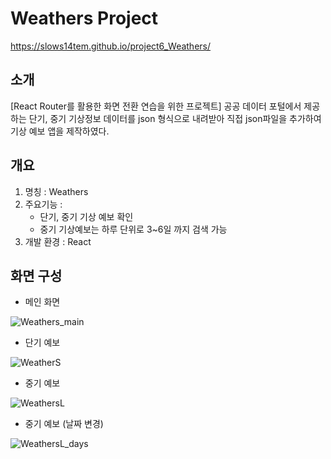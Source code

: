 # Weathers Project
https://slows14tem.github.io/project6_Weathers/

## 소개
[React Router를 활용한 화면 전환 연습을 위한 프로젝트]
공공 데이터 포털에서 제공하는 단기, 중기 기상정보 데이터를 json 형식으로 내려받아 직접 json파일을 추가하여 기상 예보 앱을 제작하였다.

## 개요
1. 명칭 : Weathers
2. 주요기능 : 
    * 단기, 중기 기상 예보 확인
    * 중기 기상예보는 하루 단위로 3~6일 까지 검색 가능
3. 개발 환경 : React

## 화면 구성
* 메인 화면

![Weathers_main](https://user-images.githubusercontent.com/106790381/211253487-0a7f3560-e99f-4769-b678-da65528385ce.jpg)

* 단기 예보

![WeatherS](https://user-images.githubusercontent.com/106790381/211253621-dd7f1160-dffe-465a-a654-2351eadd15a1.jpg)

* 중기 예보

![WeathersL](https://user-images.githubusercontent.com/106790381/211253680-8ea32098-06c2-4c84-adb6-fe56502e0284.jpg)

* 중기 예보 (날짜 변경)

![WeathersL_days](https://user-images.githubusercontent.com/106790381/211253711-ef413b08-7786-45ff-a1fc-40ced7df63aa.jpg)
